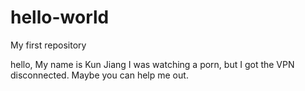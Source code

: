 # hello-world
My first repository

hello, My name is Kun Jiang
I was watching a porn, but I got the VPN disconnected.
Maybe you can help me out.
